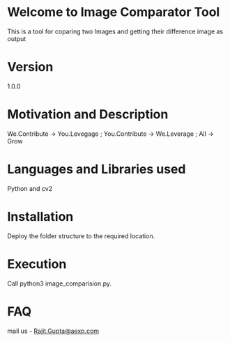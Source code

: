 # Welcome to Image Comparator Tool 
This is a tool for coparing two Images and getting their difference image as output<br>

# Version
1.0.0

# Motivation and Description
We.Contribute -> You.Levegage ; You.Contribute -> We.Leverage ; All -> Grow

# Languages and Libraries used
Python and cv2<br>

Installation
====================
Deploy the folder structure to the required location.

Execution
====================
Call python3 image_comparision.py.
  
# FAQ
mail us - Rajit.Gupta@aexp.com 

	
